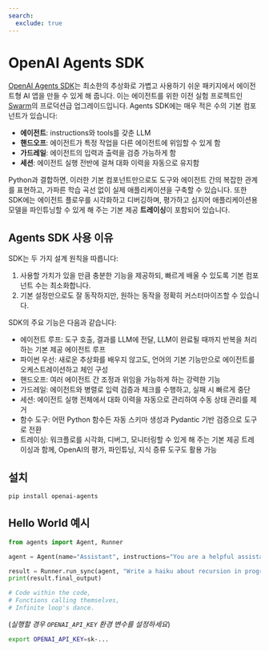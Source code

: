 ```yaml
---
search:
  exclude: true
---
```

# OpenAI Agents SDK

[OpenAI Agents SDK](https://github.com/openai/openai-agents-python)는 최소한의 추상화로 가볍고 사용하기 쉬운 패키지에서 에이전트형 AI 앱을 만들 수 있게 해 줍니다. 이는 에이전트를 위한 이전 실험 프로젝트인 [Swarm](https://github.com/openai/swarm/tree/main)의 프로덕션급 업그레이드입니다. Agents SDK에는 매우 적은 수의 기본 컴포넌트가 있습니다:

-   **에이전트**: instructions와 tools를 갖춘 LLM
-   **핸드오프**: 에이전트가 특정 작업을 다른 에이전트에 위임할 수 있게 함
-   **가드레일**: 에이전트의 입력과 출력을 검증 가능하게 함
-   **세션**: 에이전트 실행 전반에 걸쳐 대화 이력을 자동으로 유지함

Python과 결합하면, 이러한 기본 컴포넌트만으로도 도구와 에이전트 간의 복잡한 관계를 표현하고, 가파른 학습 곡선 없이 실제 애플리케이션을 구축할 수 있습니다. 또한 SDK에는 에이전트 플로우를 시각화하고 디버깅하며, 평가하고 심지어 애플리케이션용 모델을 파인튜닝할 수 있게 해 주는 기본 제공 **트레이싱**이 포함되어 있습니다.

## Agents SDK 사용 이유

SDK는 두 가지 설계 원칙을 따릅니다:

1. 사용할 가치가 있을 만큼 충분한 기능을 제공하되, 빠르게 배울 수 있도록 기본 컴포넌트 수는 최소화합니다.
2. 기본 설정만으로도 잘 동작하지만, 원하는 동작을 정확히 커스터마이즈할 수 있습니다.

SDK의 주요 기능은 다음과 같습니다:

-   에이전트 루프: 도구 호출, 결과를 LLM에 전달, LLM이 완료될 때까지 반복을 처리하는 기본 제공 에이전트 루프
-   파이썬 우선: 새로운 추상화를 배우지 않고도, 언어의 기본 기능만으로 에이전트를 오케스트레이션하고 체인 구성
-   핸드오프: 여러 에이전트 간 조정과 위임을 가능하게 하는 강력한 기능
-   가드레일: 에이전트와 병렬로 입력 검증과 체크를 수행하고, 실패 시 빠르게 중단
-   세션: 에이전트 실행 전체에서 대화 이력을 자동으로 관리하여 수동 상태 관리를 제거
-   함수 도구: 어떤 Python 함수든 자동 스키마 생성과 Pydantic 기반 검증으로 도구로 전환
-   트레이싱: 워크플로를 시각화, 디버그, 모니터링할 수 있게 해 주는 기본 제공 트레이싱과 함께, OpenAI의 평가, 파인튜닝, 지식 증류 도구도 활용 가능

## 설치

```bash
pip install openai-agents
```

## Hello World 예시

```python
from agents import Agent, Runner

agent = Agent(name="Assistant", instructions="You are a helpful assistant")

result = Runner.run_sync(agent, "Write a haiku about recursion in programming.")
print(result.final_output)

# Code within the code,
# Functions calling themselves,
# Infinite loop's dance.
```

(_실행할 경우 `OPENAI_API_KEY` 환경 변수를 설정하세요_)

```bash
export OPENAI_API_KEY=sk-...
```